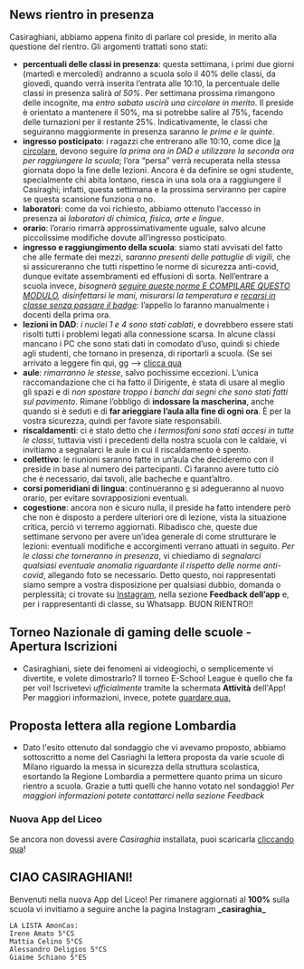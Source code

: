 ## News rientro in presenza
Casiraghiani, abbiamo appena finito di parlare col preside, in merito alla questione del rientro. Gli argomenti trattati sono stati:
- **percentuali delle classi in presenza**: questa settimana, i primi due giorni (martedì e mercoledì) andranno a scuola solo il 40% delle classi, da giovedì, quando verrà inserita l’entrata alle 10:10, la percentuale delle classi in presenza salirà *al 50%*. Per settimana prossima rimangono delle incognite, ma *entro sabato uscirà una circolare in merito*. Il preside è orientato a mantenere il 50%, ma si potrebbe salire al 75%, facendo delle turnazioni per il restante 25%. Indicativamente, le classi che seguiranno maggiormente in presenza saranno *le prime e le quinte*.
- **ingresso posticipato**: i ragazzi che entrerano alle 10:10, come dice [la circolare](https://www.liceocasiraghi.edu.it/2021/01/23/circolare-201_20-21/), devono seguire *la prima ora in DAD e utilizzare la seconda ora per raggiungere la scuola*; l’ora “persa” verrà recuperata nella stessa giornata dopo la fine delle lezioni. Ancora è da definire se ogni studente, specialmente chi abita lontano, riesca in una sola ora a raggiungere il Casiraghi; infatti, questa settimana e la prossima serviranno per capire se questa scansione funziona o no.
- **laboratori**: come da voi richiesto, abbiamo ottenuto l’accesso in presenza ai *laboratori di chimica, fisica, arte e lingue*.
- **orario**: l’orario rimarrà approssimativamente uguale, salvo alcune piccolissime modifiche dovute all’ingresso posticipato.
- **ingresso e raggiungimento della scuola**: siamo stati avvisati del fatto che alle fermate dei mezzi, *saranno presenti delle pattuglie di vigili*, che si assicureranno che tutti rispettino le norme di sicurezza anti-covid, dunque evitate assembramenti ed effusioni di sorta. Nell’entrare a scuola invece, *bisognerà [seguire queste norme E COMPILARE QUESTO MODULO](https://www.liceocasiraghi.edu.it/2021/01/25/circolare-206_20-21/), disinfettarsi le mani, misurarsi la temperatura e [recarsi in classe senza passare il badge](https://www.liceocasiraghi.edu.it/2021/01/25/circolare-205_20-21/)*: l’appello lo faranno manualmente i docenti della prima ora.
- **lezioni in DAD**: *i nuclei 1 e 4 sono stati cablati*, e dovrebbero essere stati risolti tutti i problemi legati alla connessione scarsa. In alcune classi mancano i PC che sono stati dati in comodato d’uso, quindi si chiede agli studenti, che tornano in presenza, di riportarli a scuola. (Se sei arrivato a leggere fin qui, gg —> [clicca qua](https://www.google.com/url?sa=i&url=https%3A%2F%2Fwww.pinterest.com%2Fpin%2F621074604856102975%2F&psig=AOvVaw2Z-kaQwPoCEBx6Q5yqvQ2g&ust=1611665536964000&source=images&cd=vfe&ved=0CAIQjRxqFwoTCMj0r5CQt-4CFQAAAAAdAAAAABAK)
- **aule**: *rimarranno le stesse*, salvo pochissime eccezioni. L’unica raccomandazione che ci ha fatto il Dirigente, è stata di usare al meglio gli spazi e di *non spostare troppo i banchi dai segni che sono stati fatti sul pavimento*. Rimane l’obbligo di **indossare la mascherina**, anche quando si è seduti e di **far arieggiare l’aula alla fine di ogni ora**. È per la vostra sicurezza, quindi per favore siate responsabili.
- **riscaldamenti**: ci è stato detto che *i termosifoni sono stati accesi in tutte le classi*, tuttavia visti i precedenti della nostra scuola con le caldaie, vi invitiamo a segnalarci le aule in cui il riscaldamento è spento.
- **collettivo**: le riunioni saranno fatte in un’aula che decideremo con il preside in base al numero dei partecipanti. Ci faranno avere tutto ciò che è necessario, dai tavoli, alle bacheche e quant’altro.
- **corsi pomeridiani di lingua**: continueranno [e](https://youtu.be/sHD-knhS6es?list=RDsHD-knhS6es) si adegueranno al nuovo orario, per evitare sovrapposizioni eventuali.
- **cogestione**: ancora non è sicuro nulla, il preside ha fatto intendere però che non è disposto a perdere ulteriori ore di lezione, vista la situazione critica, perciò vi terremo aggiornati.
Ribadisco che, queste due settimane servono per avere un’idea generale di come strutturare le lezioni: eventuali modifiche e accorgimenti verrano attuati in seguito. *Per le classi che torneranno in presenza*, vi chiediamo di *segnalarci qualsiasi eventuale anomalia riguardante il rispetto delle norme anti-covid*, allegando foto se necessario.
Detto questo, noi rappresentati siamo sempre a vostra disposizione per qualsiasi dubbio, domanda o perplessità; ci trovate su [Instagram](https://www.instagram.com/_casiraghia_/), nella sezione **Feedback dell’app** e, per i rappresentanti di classe, su Whatsapp. BUON RIENTRO!!

## Torneo Nazionale di gaming delle scuole - Apertura Iscrizioni
* Casiraghiani, siete dei fenomeni ai videogiochi, o semplicemente vi divertite, e volete dimostrarlo? Il torneo E-School League è quello che fa per voi! Iscrivetevi *ufficialmente* tramite la schermata **Attività** dell'App! Per maggiori informazioni, invece, potete [guardare qua.](https://assembleiamo.it/e-school-league/)

## Proposta lettera alla regione Lombardia
* Dato l'esito ottenuto dal sondaggio che vi avevamo proposto, abbiamo sottoscritto a nome del Casriaghi la lettera proposta da varie scuole di Milano riguardo la messa in sicurezza della struttura scolastica, esortando la Regione Lombardia a permettere quanto prima un sicuro rientro a scuola. Grazie a tutti quelli che hanno votato nel sondaggio! *Per maggiori informazioni potete contattarci nella sezione Feedback*

### Nuova App del Liceo
Se ancora non dovessi avere *Casiraghia* installata, puoi scaricarla [cliccando qua](https://youtu.be/dQw4w9WgXcQ)!

## CIAO CASIRAGHIANI!
Benvenuti nella nuova App del Liceo! Per rimanere aggiornati al **100%** sulla scuola vi invitiamo a seguire anche la pagina Instagram **\_casiraghia_**

```
LA LISTA AmonCas:
Irene Amato 5°CS
Mattia Celino 5°CS
Alessandro Deligios 5°CS
Giaime Schiano 5°ES
```
